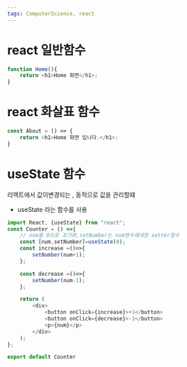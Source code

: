 ```yaml
---
tags: ComputerScience, react
---
```

# react 일반함수

``` javascript
function Home(){
    return <h1>Home 화면</h1>;
}
```
# react 화살표 함수

``` javascript
const About = () => {
    return <h1>Home 화면 입니다.</h1>;
}
```


# useState 함수

리엑트에서 값이변경되는 , 동적으로 값을 관리할떄
- useState 라는 함수를 사용

``` javascript
import React, {useState} from "react";
const Counter = () =>{
    // num을 0으로 초기화,setNumber는 num변수에대한 setter함수
    const [num,setNumber]=useState(0);
    const increase =()=>{
        setNumber(num+1);
    };

    const decrease =()=>{
        setNumber(num-1);
    };

    return (
        <div>
            <button onClick={increase}>+1</button>
            <button onClick={decrease}>-1</button>
            <p>{num}</p>
        </div>
    );
};

export default Counter
```